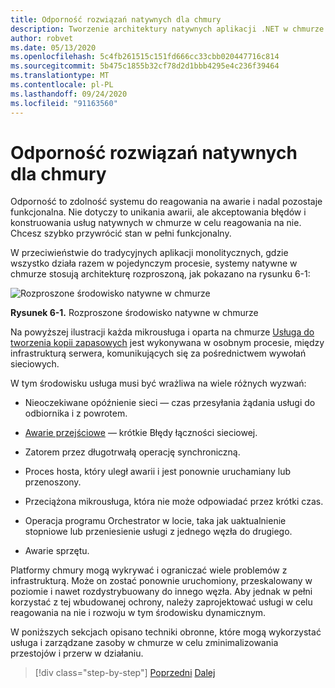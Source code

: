 ```yaml
---
title: Odporność rozwiązań natywnych dla chmury
description: Tworzenie architektury natywnych aplikacji .NET w chmurze dla platformy Azure | Natywna odporność w chmurze
author: robvet
ms.date: 05/13/2020
ms.openlocfilehash: 5c4fb261515c151fd666cc33cbb020447716c814
ms.sourcegitcommit: 5b475c1855b32cf78d2d1bbb4295e4c236f39464
ms.translationtype: MT
ms.contentlocale: pl-PL
ms.lasthandoff: 09/24/2020
ms.locfileid: "91163560"
---
```

# <a name="cloud-native-resiliency"></a>Odporność rozwiązań natywnych dla chmury

Odporność to zdolność systemu do reagowania na awarie i nadal pozostaje funkcjonalna. Nie dotyczy to unikania awarii, ale akceptowania błędów i konstruowania usług natywnych w chmurze w celu reagowania na nie. Chcesz szybko przywrócić stan w pełni funkcjonalny.

W przeciwieństwie do tradycyjnych aplikacji monolitycznych, gdzie wszystko działa razem w pojedynczym procesie, systemy natywne w chmurze stosują architekturę rozproszoną, jak pokazano na rysunku 6-1:

![Rozproszone środowisko natywne w chmurze](./media/distributed-cloud-native-environment.png)

**Rysunek 6-1.** Rozproszone środowisko natywne w chmurze

Na powyższej ilustracji każda mikrousługa i oparta na chmurze [Usługa do tworzenia kopii zapasowych](https://12factor.net/backing-services) jest wykonywana w osobnym procesie, między infrastrukturą serwera, komunikujących się za pośrednictwem wywołań sieciowych.

W tym środowisku usługa musi być wrażliwa na wiele różnych wyzwań:

- Nieoczekiwane opóźnienie sieci — czas przesyłania żądania usługi do odbiornika i z powrotem.

- [Awarie przejściowe](/azure/architecture/best-practices/transient-faults) — krótkie Błędy łączności sieciowej.

- Zatorem przez długotrwałą operację synchroniczną.

- Proces hosta, który uległ awarii i jest ponownie uruchamiany lub przenoszony.

- Przeciążona mikrousługa, która nie może odpowiadać przez krótki czas.

- Operacja programu Orchestrator w locie, taka jak uaktualnienie stopniowe lub przeniesienie usługi z jednego węzła do drugiego.

- Awarie sprzętu.

Platformy chmury mogą wykrywać i ograniczać wiele problemów z infrastrukturą. Może on zostać ponownie uruchomiony, przeskalowany w poziomie i nawet rozdystrybuowany do innego węzła.  Aby jednak w pełni korzystać z tej wbudowanej ochrony, należy zaprojektować usługi w celu reagowania na nie i rozwoju w tym środowisku dynamicznym.

W poniższych sekcjach opisano techniki obronne, które mogą wykorzystać usługa i zarządzane zasoby w chmurze w celu zminimalizowania przestojów i przerw w działaniu.

>[!div class="step-by-step"]
>[Poprzedni](elastic-search-in-azure.md) 
> [Dalej](application-resiliency-patterns.md)
